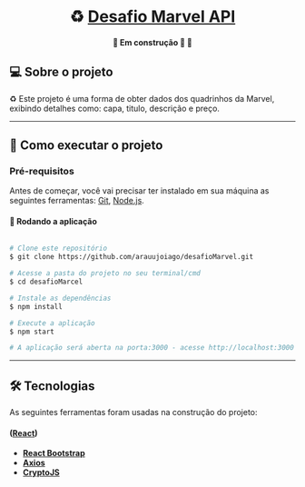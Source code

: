 <h1 align="center">
     ♻️ <a href="#" alt="site do ecoleta"> Desafio Marvel API </a>
</h1>

<h4 align="center">
	🚧   Em construção 🚀 🚧
</h4>

## 💻 Sobre o projeto

♻️ Este projeto é uma forma de obter dados dos quadrinhos da Marvel, exibindo detalhes como: capa, titulo, descrição e preço.

---

## 🚀 Como executar o projeto

### Pré-requisitos

Antes de começar, você vai precisar ter instalado em sua máquina as seguintes ferramentas:
[Git](https://git-scm.com), [Node.js](https://nodejs.org/en/).

#### 🧭 Rodando a aplicação

```bash

# Clone este repositório
$ git clone https://github.com/arauujoiago/desafioMarvel.git

# Acesse a pasta do projeto no seu terminal/cmd
$ cd desafioMarcel

# Instale as dependências
$ npm install

# Execute a aplicação
$ npm start

# A aplicação será aberta na porta:3000 - acesse http://localhost:3000

```

---

## 🛠 Tecnologias

As seguintes ferramentas foram usadas na construção do projeto:

#### ([React](https://reactjs.org/))

- **[React Bootstrap](https://react-bootstrap.github.io/)**
- **[Axios](https://github.com/axios/axios)**
- **[CryptoJS](https://www.npmjs.com/package/crypto-js)**
